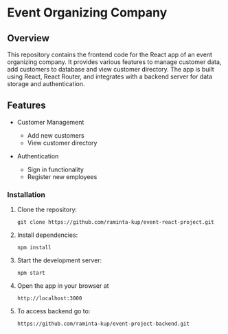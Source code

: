 # Event Organizing Company

## Overview

This repository contains the frontend code for the React app of an event organizing company. It provides various features to manage customer data, add customers to database and view customer directory. The app is built using React, React Router, and integrates with a backend server for data storage and authentication.

## Features

- Customer Management
  - Add new customers
  - View customer directory

- Authentication
  - Sign in functionality
  - Register new employees

### Installation

1. Clone the repository:

   ```shell
   git clone https://github.com/raminta-kup/event-react-project.git
2. Install dependencies:

    ```shell  
    npm install
3. Start the development server:

    ```shell
    npm start
4. Open the app in your browser at

    ```shell
    http://localhost:3000
5. To access backend go to:

    ```shell
    https://github.com/raminta-kup/event-project-backend.git
